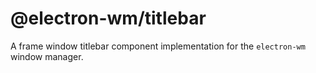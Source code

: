 # @electron-wm/titlebar

A frame window titlebar component implementation for the `electron-wm` window manager.
